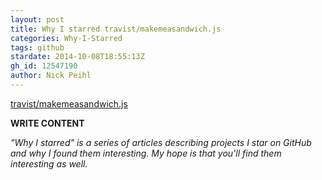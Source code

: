 ```yaml
---
layout: post
title: Why I starred travist/makemeasandwich.js
categories: Why-I-Starred
tags: github
stardate: 2014-10-08T18:55:13Z
gh_id: 12547190
author: Nick Peihl
---
```


[travist/makemeasandwich.js](https://github.com/travist/makemeasandwich.js)

**WRITE CONTENT**

*"Why I starred" is a series of articles describing projects I star on GitHub and why I found them interesting. My hope is that you'll find them interesting as well.*

